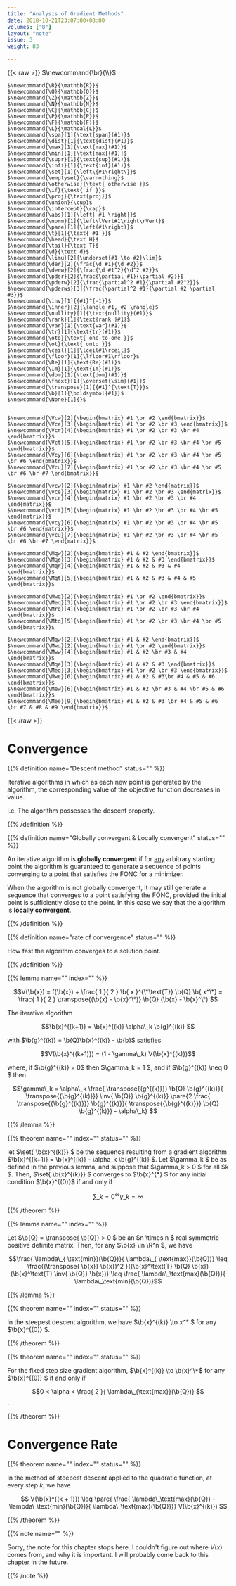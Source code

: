 ```yaml
---
title: "Analysis of Gradient Methods"
date: 2018-10-21T23:07:00+08:00
volumes: ["8"]
layout: "note"
issue: 3
weight: 83

---
```


<!--more-->

<div class="latex-macros">
  {{< raw >}}
    $\newcommand{\br}{\\}$

    $\newcommand{\R}{\mathbb{R}}$
    $\newcommand{\Q}{\mathbb{Q}}$
    $\newcommand{\Z}{\mathbb{Z}}$
    $\newcommand{\N}{\mathbb{N}}$
    $\newcommand{\C}{\mathbb{C}}$
    $\newcommand{\P}{\mathbb{P}}$
    $\newcommand{\F}{\mathbb{F}}$
    $\newcommand{\L}{\mathcal{L}}$
    $\newcommand{\spa}[1]{\text{span}(#1)}$
    $\newcommand{\dist}[1]{\text{dist}(#1)}$
    $\newcommand{\max}[1]{\text{max}(#1)}$
    $\newcommand{\min}[1]{\text{max}(#1)}$
    $\newcommand{\supr}[1]{\text{sup}(#1)}$
    $\newcommand{\infi}[1]{\text{inf}(#1)}$
    $\newcommand{\set}[1]{\left\{#1\right\}}$
    $\newcommand{\emptyset}{\varnothing}$
    $\newcommand{\otherwise}{\text{ otherwise }}$
    $\newcommand{\if}{\text{ if }}$
    $\newcommand{\proj}{\text{proj}}$
    $\newcommand{\union}{\cup}$
    $\newcommand{\intercept}{\cap}$
    $\newcommand{\abs}[1]{\left| #1 \right|}$
    $\newcommand{\norm}[1]{\left\lVert#1\right\rVert}$
    $\newcommand{\pare}[1]{\left(#1\right)}$
    $\newcommand{\t}[1]{\text{ #1 }}$
    $\newcommand{\head}{\text H}$
    $\newcommand{\tail}{\text T}$
    $\newcommand{\d}{\text d}$
    $\newcommand{\limu}[2]{\underset{#1 \to #2}\lim}$
    $\newcommand{\der}[2]{\frac{\d #1}{\d #2}}$
    $\newcommand{\derw}[2]{\frac{\d #1^2}{\d^2 #2}}$
    $\newcommand{\pder}[2]{\frac{\partial #1}{\partial #2}}$
    $\newcommand{\pderw}[2]{\frac{\partial^2 #1}{\partial #2^2}}$
    $\newcommand{\pderws}[3]{\frac{\partial^2 #1}{\partial #2 \partial #3}}$
    $\newcommand{\inv}[1]{{#1}^{-1}}$
    $\newcommand{\inner}[2]{\langle #1, #2 \rangle}$
    $\newcommand{\nullity}[1]{\text{nullity}(#1)}$
    $\newcommand{\rank}[1]{\text{rank }#1}$
    $\newcommand{\var}[1]{\text{var}(#1)}$
    $\newcommand{\tr}[1]{\text{tr}(#1)}$
    $\newcommand{\oto}{\text{ one-to-one }}$
    $\newcommand{\ot}{\text{ onto }}$
    $\newcommand{\ceil}[1]{\lceil#1\rceil}$
    $\newcommand{\floor}[1]{\lfloor#1\rfloor}$
    $\newcommand{\Re}[1]{\text{Re}(#1)}$
    $\newcommand{\Im}[1]{\text{Im}(#1)}$
    $\newcommand{\dom}[1]{\text{dom}(#1)}$
    $\newcommand{\fnext}[1]{\overset{\sim}{#1}}$
    $\newcommand{\transpose}[1]{{#1}^{\text{T}}}$
    $\newcommand{\b}[1]{\boldsymbol{#1}}$
    $\newcommand{\None}[1]{}$


    $\newcommand{\Vcw}[2]{\begin{bmatrix} #1 \br #2 \end{bmatrix}}$
    $\newcommand{\Vce}[3]{\begin{bmatrix} #1 \br #2 \br #3 \end{bmatrix}}$
    $\newcommand{\Vcr}[4]{\begin{bmatrix} #1 \br #2 \br #3 \br #4 \end{bmatrix}}$
    $\newcommand{\Vct}[5]{\begin{bmatrix} #1 \br #2 \br #3 \br #4 \br #5 \end{bmatrix}}$
    $\newcommand{\Vcy}[6]{\begin{bmatrix} #1 \br #2 \br #3 \br #4 \br #5 \br #6 \end{bmatrix}}$
    $\newcommand{\Vcu}[7]{\begin{bmatrix} #1 \br #2 \br #3 \br #4 \br #5 \br #6 \br #7 \end{bmatrix}}$

    $\newcommand{\vcw}[2]{\begin{matrix} #1 \br #2 \end{matrix}}$
    $\newcommand{\vce}[3]{\begin{matrix} #1 \br #2 \br #3 \end{matrix}}$
    $\newcommand{\vcr}[4]{\begin{matrix} #1 \br #2 \br #3 \br #4 \end{matrix}}$
    $\newcommand{\vct}[5]{\begin{matrix} #1 \br #2 \br #3 \br #4 \br #5 \end{matrix}}$
    $\newcommand{\vcy}[6]{\begin{matrix} #1 \br #2 \br #3 \br #4 \br #5 \br #6 \end{matrix}}$
    $\newcommand{\vcu}[7]{\begin{matrix} #1 \br #2 \br #3 \br #4 \br #5 \br #6 \br #7 \end{matrix}}$

    $\newcommand{\Mqw}[2]{\begin{bmatrix} #1 & #2 \end{bmatrix}}$
    $\newcommand{\Mqe}[3]{\begin{bmatrix} #1 & #2 & #3 \end{bmatrix}}$
    $\newcommand{\Mqr}[4]{\begin{bmatrix} #1 & #2 & #3 & #4 \end{bmatrix}}$
    $\newcommand{\Mqt}[5]{\begin{bmatrix} #1 & #2 & #3 & #4 & #5 \end{bmatrix}}$

    $\newcommand{\Mwq}[2]{\begin{bmatrix} #1 \br #2 \end{bmatrix}}$
    $\newcommand{\Meq}[3]{\begin{bmatrix} #1 \br #2 \br #3 \end{bmatrix}}$
    $\newcommand{\Mrq}[4]{\begin{bmatrix} #1 \br #2 \br #3 \br #4 \end{bmatrix}}$
    $\newcommand{\Mtq}[5]{\begin{bmatrix} #1 \br #2 \br #3 \br #4 \br #5 \end{bmatrix}}$

    $\newcommand{\Mqw}[2]{\begin{bmatrix} #1 & #2 \end{bmatrix}}$
    $\newcommand{\Mwq}[2]{\begin{bmatrix} #1 \br #2 \end{bmatrix}}$
    $\newcommand{\Mww}[4]{\begin{bmatrix} #1 & #2 \br #3 & #4 \end{bmatrix}}$
    $\newcommand{\Mqe}[3]{\begin{bmatrix} #1 & #2 & #3 \end{bmatrix}}$
    $\newcommand{\Meq}[3]{\begin{bmatrix} #1 \br #2 \br #3 \end{bmatrix}}$
    $\newcommand{\Mwe}[6]{\begin{bmatrix} #1 & #2 & #3\br #4 & #5 & #6 \end{bmatrix}}$
    $\newcommand{\Mew}[6]{\begin{bmatrix} #1 & #2 \br #3 & #4 \br #5 & #6 \end{bmatrix}}$
    $\newcommand{\Mee}[9]{\begin{bmatrix} #1 & #2 & #3 \br #4 & #5 & #6 \br #7 & #8 & #9 \end{bmatrix}}$
  {{< /raw >}}
</div>

# Convergence


{{% definition name="Descent method" status="" %}}

Iterative algorithms in which as each new point is generated by the algorithm, the corresponding value of the objective function decreases in value.

i.e. The algorithm possesses the descent property.

{{% /definition %}}

{{% definition name="Globally convergent & Locally convergent" status="" %}}

An iterative algorithm is **globally convergent** if for <u>any</u> arbitrary starting point the algorithm is guaranteed to generate a sequence of points converging to a point that satisfies the FONC for a minimizer.

When the algorithm is not globally convergent, it may still generate a sequence that converges to a point satisfying the FONC, provided the initial point is sufficiently close to the point. In this case we say that the algorithm is **locally convergent**.

{{% /definition %}}

{{% definition name="rate of convergence" status="" %}}

How fast the algorithm converges to a solution point.

{{% /definition %}}

{{% lemma name="" index="" %}}

$$V(\b{x}) = f(\b{x}) + \frac{ 1 }{ 2 } \b{ x }^{\*\text{T}} \b{Q} \b{ x^\*} = \frac{ 1 }{ 2 } \transpose{(\b{x} - \b{x}^\*)} \b{Q} (\b{x} - \b{x}^\*) $$

The iterative algorithm

$$\b{x}^{(k+1)} = \b{x}^{(k)} \alpha\_k \b{g}^{(k)} $$


with $\b{g}^{(k)} = \b{Q}\b{x}^{(k)} - \b{b}$ satisfies

$$V(\b{x}^{(k+1)}) = (1 - \gamma\_k) V(\b{x}^{(k)})$$

where, if $\b{g}^{(k)} = 0$ then $\gamma\_k = 1 $, and if $\b{g}^{(k)} \neq 0 $ then

$$\gamma\_k = \alpha\_k \frac{ \transpose{{g^{(k)}}} \b{Q} \b{g}^{(k)}}{ \transpose{{\b{g}^{(k)}}} \inv{ \b{Q}} \b{g}^{(k)}} \pare{2 \frac{ \transpose{{\b{g}^{(k)}}} \b{g}^{(k)}}{ \transpose{{\b{g}^{(k)}}} \b{Q} \b{g}^{(k)}} - \alpha\_k} $$

{{% /lemma %}}

{{% theorem name="" index="" status="" %}}

let $\set{ \b{x}^{(k)}} $ be the sequence resulting from a gradient algorithm $\b{x}^{(k+1)} = \b{x}^{(k)} - \alpha\_k \b{g}^{(k)} $. Let $\gamma\_k $ be as defined in the previous lemma, and suppose that $\gamma\_k > 0 $ for all $k $. Then, $\set{ \b{x}^{(k)}} $ converges to $\b{x}^{\*} $ for any initial condition $\b{x}^{(0)}$ if and only if

$$\sum\_{ k =0 }^{ \infty } \gamma\_k = \infty $$

{{% /theorem %}}

{{% lemma name="" index="" %}}

Let $\b{Q} = \transpose{ \b{Q}} > 0 $ be an $n \times n $ real symmetric positive definite matrix. Then, for any $\b{x} \in \R^n $, we have

$$\frac{ \lambda\_{ \text{min}}(\b{Q})}{ \lambda\_{ \text{max}}(\b{Q})} \leq \frac{(\transpose{ \b{x}} \b{x})^2 }{(\b{x}^\text{T} \b{Q} \b{x})(\b{x}^\text{T} \inv{ \b{Q}} \b{x})} \leq \frac{ \lambda\_\text{max}(\b{Q})}{ \lambda\_\text{min}(\b{Q})}$$

{{% /lemma %}}

{{% theorem name="" index="" status="" %}}

In the steepest descent algorithm, we have $\b{x}^{(k)} \to x^\* $ for any $\b{x}^{(0)} $.

{{% /theorem %}}

{{% theorem name="" index="" status="" %}}

For the fixed step size gradient algorithm, $\b{x}^{(k)}  \to \b{x}^\*$ for any $\b{x}^{(0)} $ if and only if

$$0 < \alpha < \frac{ 2 }{ \lambda\_{\text{max}}(\b{Q})} $$.

{{% /theorem %}}

# Convergence Rate

{{% theorem name="" index="" status="" %}}

In the method of steepest descent applied to the quadratic function, at every step $k$, we have

$$ V(\b{x}^{(k + 1)}) \leq \pare{ \frac{ \lambda\_\text{max}(\b{Q}) - \lambda\_\text{min}(\b{Q})}{ \lambda\_\text{max}(\b{Q})}} V(\b{x}^{(k)}) $$

{{% /theorem %}}

{{% note name="" %}}

Sorry, the note for this chapter stops here. I couldn't figure out where $V(x)$ comes from, and why it is important. I will probably come back to this chapter in the future.

{{% /note %}}
